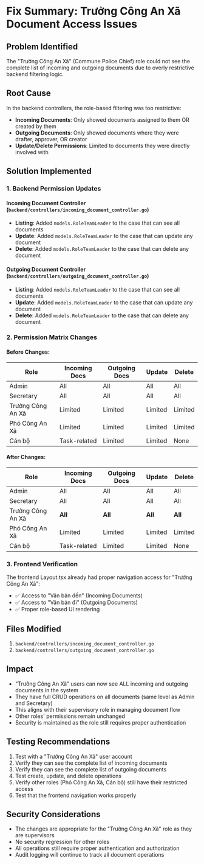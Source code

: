 # Fix Summary: Trưởng Công An Xã Document Access Issues

## Problem Identified
The "Trưởng Công An Xã" (Commune Police Chief) role could not see the complete list of incoming and outgoing documents due to overly restrictive backend filtering logic.

## Root Cause
In the backend controllers, the role-based filtering was too restrictive:
- **Incoming Documents**: Only showed documents assigned to them OR created by them
- **Outgoing Documents**: Only showed documents where they were drafter, approver, OR creator
- **Update/Delete Permissions**: Limited to documents they were directly involved with

## Solution Implemented

### 1. Backend Permission Updates

#### Incoming Document Controller (`backend/controllers/incoming_document_controller.go`)
- **Listing**: Added `models.RoleTeamLeader` to the case that can see all documents
- **Update**: Added `models.RoleTeamLeader` to the case that can update any document  
- **Delete**: Added `models.RoleTeamLeader` to the case that can delete any document

#### Outgoing Document Controller (`backend/controllers/outgoing_document_controller.go`)
- **Listing**: Added `models.RoleTeamLeader` to the case that can see all documents
- **Update**: Added `models.RoleTeamLeader` to the case that can update any document
- **Delete**: Added `models.RoleTeamLeader` to the case that can delete any document

### 2. Permission Matrix Changes

#### Before Changes:
| Role | Incoming Docs | Outgoing Docs | Update | Delete |
|------|---------------|---------------|--------|--------|
| Admin | All | All | All | All |
| Secretary | All | All | All | All |
| Trưởng Công An Xã | Limited | Limited | Limited | Limited |
| Phó Công An Xã | Limited | Limited | Limited | Limited |
| Cán bộ | Task-related | Limited | Limited | None |

#### After Changes:
| Role | Incoming Docs | Outgoing Docs | Update | Delete |
|------|---------------|---------------|--------|--------|
| Admin | All | All | All | All |
| Secretary | All | All | All | All |
| Trưởng Công An Xã | **All** | **All** | **All** | **All** |
| Phó Công An Xã | Limited | Limited | Limited | Limited |
| Cán bộ | Task-related | Limited | Limited | None |

### 3. Frontend Verification
The frontend Layout.tsx already had proper navigation access for "Trưởng Công An Xã":
- ✅ Access to "Văn bản đến" (Incoming Documents)
- ✅ Access to "Văn bản đi" (Outgoing Documents)
- ✅ Proper role-based UI rendering

## Files Modified
1. `backend/controllers/incoming_document_controller.go`
2. `backend/controllers/outgoing_document_controller.go`

## Impact
- "Trưởng Công An Xã" users can now see ALL incoming and outgoing documents in the system
- They have full CRUD operations on all documents (same level as Admin and Secretary)
- This aligns with their supervisory role in managing document flow
- Other roles' permissions remain unchanged
- Security is maintained as the role still requires proper authentication

## Testing Recommendations
1. Test with a "Trưởng Công An Xã" user account
2. Verify they can see the complete list of incoming documents
3. Verify they can see the complete list of outgoing documents
4. Test create, update, and delete operations
5. Verify other roles (Phó Công An Xã, Cán bộ) still have their restricted access
6. Test that the frontend navigation works properly

## Security Considerations
- The changes are appropriate for the "Trưởng Công An Xã" role as they are supervisors
- No security regression for other roles
- All operations still require proper authentication and authorization
- Audit logging will continue to track all document operations
